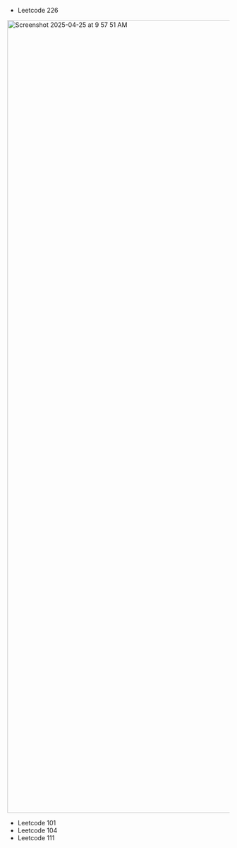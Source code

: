 - Leetcode 226
<img width="1792" alt="Screenshot 2025-04-25 at 9 57 51 AM" src="https://github.com/user-attachments/assets/e0357c61-0f22-4015-bd2f-076b2d309deb" />

- Leetcode 101
- Leetcode 104
- Leetcode 111
